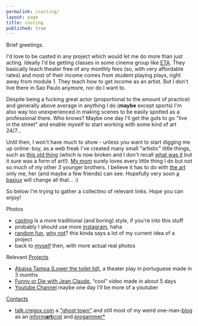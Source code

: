 ```yaml
---
permalink: /casting/
layout: page
title: casting
published: true
---
```


Brief greetings.

I'd love to be casted in any project which would let me do more than just acting. Ideally I'd be getting classes in some cinema group like [ETA](http://www.estudiodetreinamento.com.br/). They basically teach theater free of any monthly fees (so, with very affordable rates) and most of their income comes from student playing plays, right away from module 1. They teach how to get income as an artist. But I don't live there in Sao Paulo anymore, nor do I want to.

Despite being a fucking great actor (proportional to the amount of practice) and generally above average in anything I do (**maybe** except sports) I'm also way too unexperienced in making scenes to be easily spotted as a professional there. Who knows? Maybe one day I'll get the guts to go "live in the street" and enable myself to start working with some kind of art 24/7...

Until then, I won't have much to show - unless you want to start digging me up online: boy, as a web freak I've created many small "artistic" little things, such as [this old thing](https://en.wikipedia.org/wiki/User:Cregox/-%3F_wiki%3F) (which is now broken and I don't recall [what was it](https://en.wikipedia.org/w/index.php?title=User:Cregox&oldid=220362058) but it sure was a form of art!). [My mom](http://talk.cregox.com/users/sandra_cavalheiro/activity/likes-given) surely loves every little thing I do but not so much of my other 3 younger brothers. I believe it has to do with [the art](https://github.com/cauerego/cauerego.github.io/wiki/a-novel-about-the-other-novel) only me, her (and maybe a few friends) can see. Hopefully very soon [a basiux](http://basiux.org) will change all that... :)

So below I'm trying to gather a collectino of relevant links. Hope you can enjoy!

Photos
- [casting](https://b.cregox.com/caue-casting) is a more traditional (and boring) style, if you're into this stuff
- probably I should use more [instagram](https://www.instagram.com/cregox/), haha
- [random fun](/random), [why not](http://talk.cregox.com/t/focus-on-mario-forget-the-rest-of-universe/7919)? this kinda says a lot of my current idea of a project
- back to [myself](/myself) then, with more actual real photos

Relevant [Projects](/projects)
- [Abaixa Tampa (Lower the toilet lid)](http://abaixatampa.wordpress.com/), a theater play in portuguese made in 3 months
- [Funny or Die with Jean Claude](http://www.funnyordie.com/videos/f6f674e14c/just-a-regular-damme-day), “cool” video made in about 5 days
- [Youtube Channel](https://www.youtube.com/c/CaueRego) maybe one day I'll be more of a youtuber

[Contacts](/contact)
- [talk.cregox.com](http://talk.cregox.com/) a ["ghost town"](http://talk.cregox.com/t/a-beginning-for-the-forums-here/7/7?u=cregox) and still most of my weird one-man-[blog](/blog) as an [inform**art**icist](http://talk.cregox.com/t/to-kstanley-can-a-neat-mario-start-up-a-basiux/7914) and [progammer*](http://talk.cregox.com/t/yeah-im-also-a-progammer/7676)
